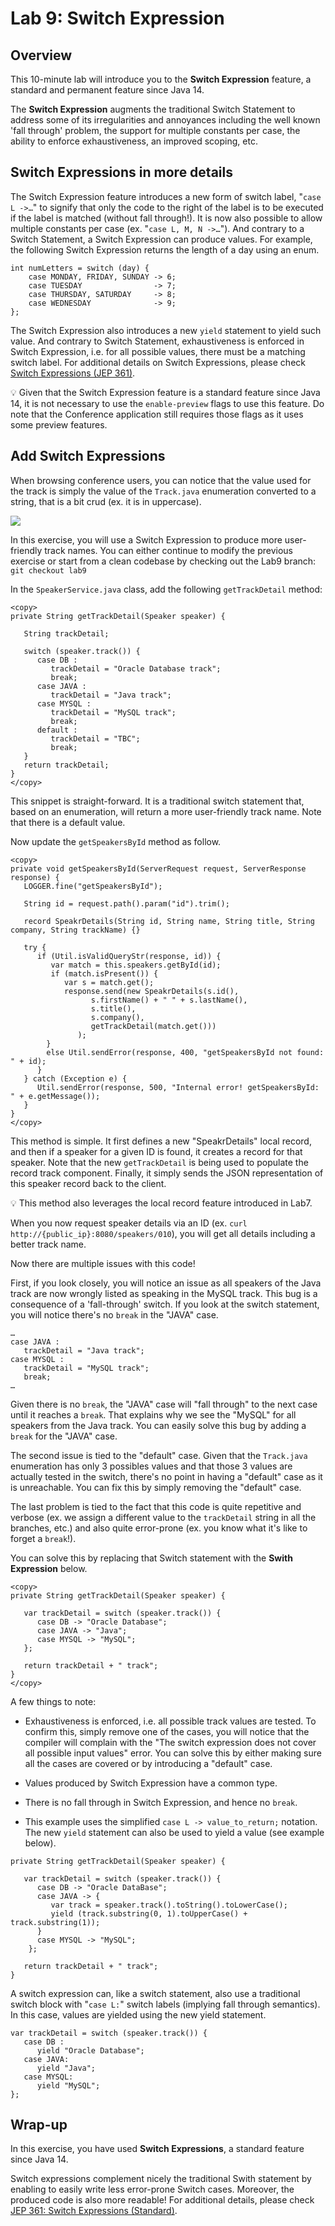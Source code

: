 # Lab 9: Switch Expression

<div style="display: none;"><span><img src="https://129.146.125.59:8080/p/odl-16-lab/9"></span></div>

## Overview


This 10-minute lab will introduce you to the **Switch Expression** feature, a standard and permanent feature since Java 14. 

The **Switch Expression** augments the traditional Switch Statement to address some of its irregularities and annoyances including the well known 'fall through' problem, the support for multiple constants per case, the ability to enforce exhaustiveness, an improved scoping, etc.

## Switch Expressions in more details

The Switch Expression feature introduces a new form of switch label, "`case L ->…`" to signify that only the code to the right of the label is to be executed if the label is matched (without fall through!). It is now also possible to allow multiple constants per case (ex. "`case L, M, N ->…`"). And contrary to a Switch Statement, a Switch Expression can produce values. For example, the following Switch Expression returns the length of a day using an enum.

```
int numLetters = switch (day) {
    case MONDAY, FRIDAY, SUNDAY -> 6;
    case TUESDAY                -> 7;
    case THURSDAY, SATURDAY     -> 8;
    case WEDNESDAY              -> 9;
};
```
The Switch Expression also introduces a new `yield` statement to yield such value. And contrary to Switch Statement, exhaustiveness is enforced in Switch Expression, i.e. for all possible values, there must be a matching switch label. For additional details on Switch Expressions, please check [Switch Expressions (JEP 361)](https://openjdk.java.net/jeps/361).

💡 Given that the Switch Expression feature is a standard feature since Java 14, it is not necessary to use the `enable-preview` flags to use this feature. Do note that the Conference application still requires those flags as it uses some preview features.

## Add Switch Expressions

When browsing conference users, you can notice that the value used for the track is simply the value of the `Track.java` enumeration converted to a string, that is a bit crud (ex. it is in uppercase). 

![](images/lab9-1.png " ")


In this exercise, you will use a Switch Expression to produce more user-friendly track names. You can either continue to modify the previous exercise or start from a clean codebase by checking out the Lab9 branch: `git checkout lab9`

In the `SpeakerService.java` class, add the following `getTrackDetail` method:

```
<copy>
private String getTrackDetail(Speaker speaker) {
        
   String trackDetail;

   switch (speaker.track()) {
      case DB :
         trackDetail = "Oracle Database track";
         break;
      case JAVA :
         trackDetail = "Java track";
      case MYSQL :
         trackDetail = "MySQL track";
         break;
      default :
         trackDetail = "TBC";
         break;
   }
   return trackDetail;
}
</copy>
```

This snippet is straight-forward. It is a traditional switch statement that, based on an enumeration, will return a more user-friendly track name. Note that there is a default value.

Now update the `getSpeakersById` method as follow.

```
<copy>
private void getSpeakersById(ServerRequest request, ServerResponse response) {
   LOGGER.fine("getSpeakersById");

   String id = request.path().param("id").trim();

   record SpeakrDetails(String id, String name, String title, String company, String trackName) {}

   try {
      if (Util.isValidQueryStr(response, id)) {
         var match = this.speakers.getById(id);
         if (match.isPresent()) {
            var s = match.get();
            response.send(new SpeakrDetails(s.id(),
                  s.firstName() + " " + s.lastName(),
                  s.title(),
                  s.company(),
                  getTrackDetail(match.get()))
               );
        }
		else Util.sendError(response, 400, "getSpeakersById not found: " + id);
      }
   } catch (Exception e) {
      Util.sendError(response, 500, "Internal error! getSpeakersById: " + e.getMessage());
   }
}
</copy>
```

This method is simple. It first defines a new "SpeakrDetails" local record, and then if a speaker for a given ID is found, it creates a record for that speaker. Note that the new `getTrackDetail` is being used to populate the record track component. Finally, it simply sends the JSON representation of this speaker record back to the client.

💡 This method also leverages the local record feature introduced in Lab7.

When you now request speaker details via an ID (ex. `curl http://{public_ip}:8080/speakers/010`), you will get all details including a better track name.

Now there are multiple issues with this code!

First, if you look closely, you will notice an issue as all speakers of the Java track are now wrongly listed as speaking in the MySQL track. This bug is a consequence of a 'fall-through' switch. If you look at the switch statement, you will notice there's no `break` in the "JAVA" case.
```
…
case JAVA :
   trackDetail = "Java track";
case MYSQL :
   trackDetail = "MySQL track";
   break;
…
```

Given there is no `break`, the "JAVA" case will "fall through" to the next case until it reaches a `break`. That explains why we see the "MySQL" for all speakers from the Java track. You can easily solve this bug by adding a `break` for the "JAVA" case. 

The second issue is tied to the "default" case. Given that the `Track.java` enumeration has only 3 possibles values and that those 3 values are actually tested in the switch, there's no point in having a "default" case as it is unreachable. You can fix this by simply removing the "default" case.

The last problem is tied to the fact that this code is quite repetitive and verbose (ex. we assign a different value to the `trackDetail` string in all the branches, etc.) and also quite error-prone (ex. you know what it's like to forget a `break`!).

You can solve this by replacing that Switch statement with the **Swith Expression** below.

```
<copy>
private String getTrackDetail(Speaker speaker) {

   var trackDetail = switch (speaker.track()) {
      case DB -> "Oracle Database";
      case JAVA -> "Java";
      case MYSQL -> "MySQL";
   };

   return trackDetail + " track";
}
</copy>
```

A few things to note:

* Exhaustiveness is enforced, i.e. all possible track values are tested. To confirm this, simply remove one of the cases, you will notice that the compiler will complain with the "The switch expression does not cover all possible input values" error. You can solve this by either making sure all the cases are covered or by introducing a "default" case. 

* Values produced by Switch Expression have a common type.

* There is no fall through in Switch Expression, and hence no `break`.

* This example uses the simplified `case L -> value_to_return;` notation. The new `yield` statement can also be used to yield a value (see example below).

```
private String getTrackDetail(Speaker speaker) {

   var trackDetail = switch (speaker.track()) {
      case DB -> "Oracle DataBase";
      case JAVA -> {
         var track = speaker.track().toString().toLowerCase();
         yield (track.substring(0, 1).toUpperCase() + track.substring(1));
      }
      case MYSQL -> "MySQL";
    };

   return trackDetail + " track";
}
```

A switch expression can, like a switch statement, also use a traditional switch block with "`case L:`" switch labels (implying fall through semantics). In this case, values are yielded using the new yield statement.

```
var trackDetail = switch (speaker.track()) {
   case DB : 
      yield "Oracle Database";
   case JAVA:
      yield "Java";
   case MYSQL:
      yield "MySQL";
};
```
## Wrap-up

In this exercise, you have used **Switch Expressions**, a standard feature since Java 14.

Switch expressions complement nicely the traditional Swith statement by enabling to easily write less error-prone Switch cases. Moreover, the produced code is also more readable! For additional details, please check [JEP 361: Switch Expressions (Standard)](https://openjdk.java.net/jeps/361).


